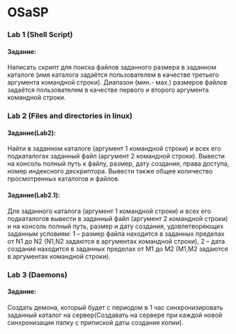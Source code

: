 # OSaSP
### Lab 1 (Shell Script)
#### Задание:
Написать скрипт для поиска файлов заданного размера в заданном каталоге (имя каталога задаётся пользователем в качестве третьего аргумента командной строки). Диапазон (мин.- мах.) размеров файлов задаётся пользователем в качестве первого и второго аргумента командной строки.

### Lab 2 (Files and directories in linux)
#### Задание(Lab2):
Найти в заданном каталоге (аргумент 1 командной строки) и всех его подкаталогах заданный файл (аргумент 2 командной строки). Вывести на консоль полный путь к файлу, размер, дату создания, права доступа, номер индексного дескриптора. Вывести также общее количество просмотренных каталогов и файлов.

#### Задание(Lab2.1):
Для заданного каталога (аргумент 1 командной строки) и всех его подкаталогов вывести в заданный файл (аргумент 2 командной строки) и на консоль полный путь, размер и дату создания, удовлетворяющих заданным условиям: 1 – размер файла находится в заданных пределах от N1 до N2 (N1,N2 задаются в аргументах командной строки), 2 – дата создания находится в заданных пределах от M1 до M2 (M1,M2 задаются в аргументах командной строки).

### Lab 3 (Daemons)
#### Задание:
Создать демона, который будет с периодом в 1 час синхронизировать заданный каталог на сервер(Создавать на сервере при каждой новой синхронизации папку с припиской даты создания копии).